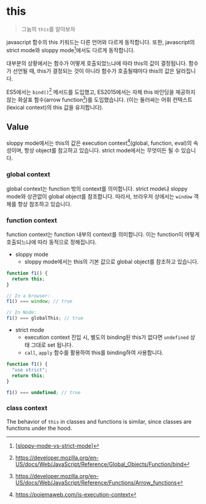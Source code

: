 # this

> 그놈의 `this`를 알아보자

javascript 함수의 this 키워드는 다른 언어와 다르게 동작합니다. 또한, javascript의 strict mode와 sloppy mode[^1]에서도 다르게 동작합니다.

대부분의 상황에서는 함수가 어떻게 호출되었느냐에 따라 this의 값이 결정됩니다. 함수가 선언될 때, this가 결정되는 것이 아니라 함수가 호출될때마다 this의 값은 달라집니다.

ES5에서는 `bind()`[^2] 메서드를 도입했고, ES2015에서는 자체 this 바인딩을 제공하지 않는 화살표 함수(arrow function[^3])를 도입했습니다. (이는 둘러싸는 어휘 컨텍스트(lexical context)의 this 값을 유지합니다).

## Value

sloppy mode에서는 this의 값은 execution context[^4](global, function, eval)의 속성이며, 항상 object를 참고하고 있습니다. strict mode에서는 무엇이든 될 수 있습니다.

### global context

global context는 function 밖의 context를 의미합니다. strict mode냐 sloppy mode와 상관없이 global object를 참조합니다. 따라서, 브라우저 상에서는 `window` 객체를 항상 참조하고 있습니다.

### function context

function context는 function 내부의 context를 의미합니다. 이는 function이 어떻게 호출되느냐에 따라 동적으로 정해집니다.

- sloppy mode
  - sloppy mode에서는 this의 기본 값으로 global object를 참조하고 있습니다.

```javascript
function f1() {
  return this;
}

// In a browser:
f1() === window; // true

// In Node:
f1() === globalThis; // true
```

- strict mode
  - execution context 진입 시, 별도의 binding된 this가 없다면 `undefined` 상태 그대로 set 됩니다.
  - `call`, `apply` 함수를 활용하여 this를 binding하여 사용합니다.

```javascript
function f1() {
  "use strict";
  return this;
}

f1() === undefined; // true
```

### class context

The behavior of `this` in classes and functions is similar, since classes are functions under the hood.

[^1]: [[sloppy-mode-vs-strict-mode]]
[^2]: https://developer.mozilla.org/en-US/docs/Web/JavaScript/Reference/Global_Objects/Function/bind
[^3]: https://developer.mozilla.org/en-US/docs/Web/JavaScript/Reference/Functions/Arrow_functions
[^4]: https://poiemaweb.com/js-execution-context

[//begin]: # "Autogenerated link references for markdown compatibility"
[sloppy-mode-vs-strict-mode]: sloppy-mode-vs-strict-mode "sloppy-mode-vs-strict-mode"
[//end]: # "Autogenerated link references"
